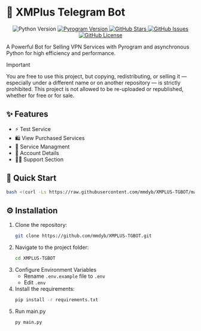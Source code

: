 # 🤖 XMPlus Telegram Bot

<p align="center">
    <a>
        <img src="https://img.shields.io/badge/2.0-3776AB?style=for-the-badge&label=Pyrogram" alt="Python Version">
    </a>
    <a href="https://docs.pyrogram.org" target="_blank">
        <img src="https://img.shields.io/badge/3.12-3776AB?style=for-the-badge&logo=python&logoColor=ffde57&logoSize=auto&label=Python" alt="Pyrogram Version">
    </a>
    <a href="https://github.com/mmdyb/XMPLUS-TGBOT" target="_blank">
        <img src="https://img.shields.io/github/stars/mmdyb/XMPLUS-TGBOT?style=for-the-badge" alt="GitHub Stars"/>
    </a>
    <a href="https://github.com/mmdyb/XMPLUS-TGBOT/issues" target="_blank">
        <img src="https://img.shields.io/github/issues/mmdyb/XMPLUS-TGBOT?style=for-the-badge" alt="GitHub Issues"/>
    </a>
    <a href="https://www.gnu.org/licenses/gpl-3.0.en.html" target="_blank">
        <img src="https://img.shields.io/badge/license-GPL%20V3-blue.svg?longCache=true&style=for-the-badge" alt="GitHub License"/>
    </a>
</p>

A Powerful Bot for Selling VPN Services with Pyrogram and asynchronous Python for high efficiency and performance.

> [!IMPORTANT]
> You are free to use this project, but copying, redistributing, or selling it — especially under a different name or on another repository — is strictly prohibited. This project is not allowed to be re-uploaded or republished, whether for free or for sale.


## ✨ Features

- ⚡ Test Service
- 🛍 View Purchased Services
- 🚀 Service Managment
- 👤 Account Details
- 👨‍💻 Support Section

## 🚀 Quick Start
```bash
bash <(curl -Ls https://raw.githubusercontent.com/mmdyb/XMPLUS-TGBOT/main/scripts/install.sh)
```

## ⚙️ Installation
1. Clone the repository:
   ```bash
   git clone https://github.com/mmdyb/XMPLUS-TGBOT.git
   ```
2. Navigate to the project folder:
   ```bash
   cd XMPLUS-TGBOT
   ```
3. Configure Environment Variables
   - Rename `.env.example` file to `.env`
   - Edit `.env`
4. Install the requirements:
   ```bash
   pip install -r requirements.txt
   ```
5. Run main.py
   ```bash
   py main.py
   ```